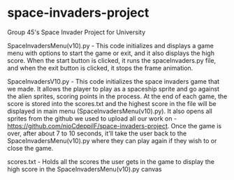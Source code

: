 # space-invaders-project
Group 45's Space Invader Project for University

SpaceInvadersMenu(v10).py - This code initializes and displays a game menu with options to start the game or exit, and it also displays the high score. When the start button is clicked, it runs the spaceInvaders.py file, and when the exit button is clicked, it stops the frame animation.

SpaceInvadersV10.py - This code initializes the space invaders game that we made. It allows the player to play as a spaceship sprite and go against the alien sprites, scoring points in the process. At the end of each game, the score is stored into the scores.txt and the highest score in the file will be displayed in main menu (SpaceInvadersMenu(v10).py). It also opens all sprites from the github we used to upload all our work on - https://github.com/nioCdeppilF/space-invaders-project. Once the game is over, after about 7 to 10 seconds, it'll take the user back to the SpaceInvadersMenu(v10).py where they can play again if they wish to or close the game.

scores.txt - Holds all the scores the user gets in the game to display the high score in the SpaceInvadersMenu(v10).py canvas

